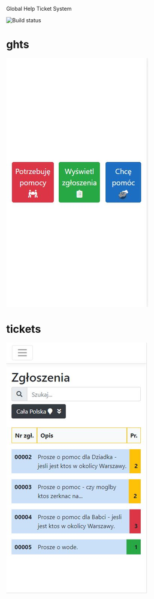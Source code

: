 Global Help Ticket System 

![Build status](https://ci.appveyor.com/api/projects/status/oydrkhifh3k076em?svg=true)

# ghts
![ghts_main_view](./ghts_main_view.jpg)

# tickets
![ghts_tickets_view](./ghts_tickets_view.jpg)

